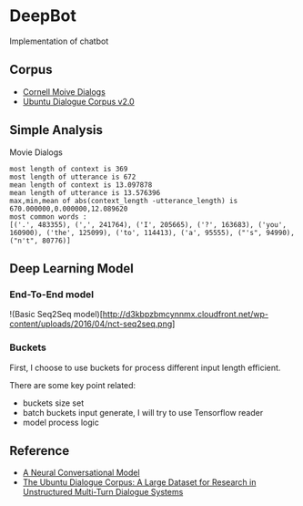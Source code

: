 # DeepBot

Implementation of chatbot

## Corpus

- [Cornell Moive Dialogs](http://www.cs.cornell.edu/~cristian/Cornell_Movie-Dialogs_Corpus.html)
- [Ubuntu Dialogue Corpus v2.0](https://github.com/rkadlec/ubuntu-ranking-dataset-creator)

## Simple Analysis

Movie Dialogs
```
most length of context is 369
most length of utterance is 672
mean length of context is 13.097878
mean length of utterance is 13.576396
max,min,mean of abs(context_length -utterance_length) is 670.000000,0.000000,12.089620
most common words :
[('.', 483355), (',', 241764), ('I', 205665), ('?', 163683), ('you', 160900), ('the', 125099), ('to', 114413), ('a', 95555), ("'s", 94990), ("n't", 80776)]
```

## Deep Learning Model

### End-To-End model
!(Basic Seq2Seq model)[http://d3kbpzbmcynnmx.cloudfront.net/wp-content/uploads/2016/04/nct-seq2seq.png]

### Buckets
First, I choose to use buckets for process different input length efficient.

There are some key point related:

- buckets size set
- batch buckets input generate, I will try to use Tensorflow reader
- model process logic


## Reference

- [A Neural Conversational Model](http://arxiv.org/pdf/1506.05869v3.pdf)
- [The Ubuntu Dialogue Corpus: A Large Dataset for Research in Unstructured Multi-Turn Dialogue Systems](http://arxiv.org/abs/1506.08909)

